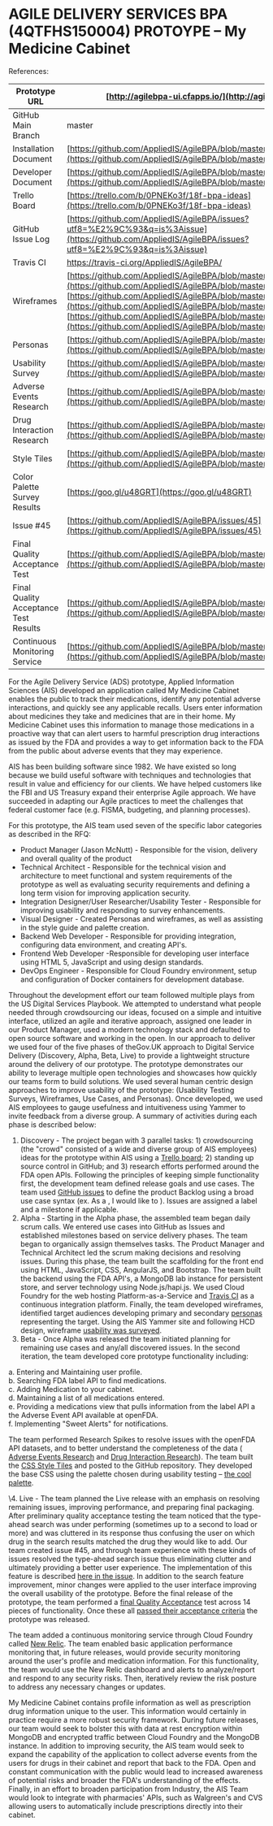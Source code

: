 # AGILE DELIVERY SERVICES BPA (4QTFHS150004) PROTOYPE – My Medicine Cabinet

References:

| Prototype URL | [http://agilebpa-ui.cfapps.io/](http://agilebpa-ui.cfapps.io/) |
| --- | --- |
| GitHub Main Branch | master |
| Installation Document | [https://github.com/AppliedIS/AgileBPA/blob/master/INSTALL.md](https://github.com/AppliedIS/AgileBPA/blob/master/INSTALL.md)   |
| Developer Document | [https://github.com/AppliedIS/AgileBPA/blob/master/DEVELOP.md](https://github.com/AppliedIS/AgileBPA/blob/master/DEVELOP.md) |
| Trello Board | [https://trello.com/b/0PNEKo3f/18f-bpa-ideas](https://trello.com/b/0PNEKo3f/18f-bpa-ideas) |
| GitHub Issue Log | [https://github.com/AppliedIS/AgileBPA/issues?utf8=%E2%9C%93&q=is%3Aissue](https://github.com/AppliedIS/AgileBPA/issues?utf8=%E2%9C%93&q=is%3Aissue) |
| Travis CI | https://travis-ci.org/AppliedIS/AgileBPA/  |
| Wireframes | [https://github.com/AppliedIS/AgileBPA/blob/master/docs/Wireframes1.md](https://github.com/AppliedIS/AgileBPA/blob/master/docs/Wireframes1.md), [https://github.com/AppliedIS/AgileBPA/blob/master/docs/Wireframes2.md](https://github.com/AppliedIS/AgileBPA/blob/master/docs/Wireframes2.md), [https://github.com/AppliedIS/AgileBPA/blob/master/docs/Wireframes3.md](https://github.com/AppliedIS/AgileBPA/blob/master/docs/Wireframes3.md) |
| Personas | [https://github.com/AppliedIS/AgileBPA/blob/master/docs/Personas.md](https://github.com/AppliedIS/AgileBPA/blob/master/docs/Personas.md) |
| Usability Survey | [https://github.com/AppliedIS/AgileBPA/blob/master/docs/UsabilityTesting.md](https://github.com/AppliedIS/AgileBPA/blob/master/docs/UsabilityTesting.md) |
| Adverse Events Research | [https://github.com/AppliedIS/AgileBPA/blob/master/docs/ResearchAdvDrugs.md](https://github.com/AppliedIS/AgileBPA/blob/master/docs/ResearchAdvDrugs.md) |
| Drug Interaction Research | [https://github.com/AppliedIS/AgileBPA/blob/master/docs/ResearchDrugInter.md](https://github.com/AppliedIS/AgileBPA/blob/master/docs/ResearchDrugInter.md) |
| Style Tiles | [https://github.com/AppliedIS/AgileBPA/blob/master/docs/StyleTiles.md](https://github.com/AppliedIS/AgileBPA/blob/master/docs/StyleTiles.md) |
| Color Palette Survey Results | [https://goo.gl/u48GRT](https://goo.gl/u48GRT) |
| Issue #45 | [https://github.com/AppliedIS/AgileBPA/issues/45](https://github.com/AppliedIS/AgileBPA/issues/45) |
| Final Quality Acceptance Test | [https://github.com/AppliedIS/AgileBPA/blob/master/docs/FinalQA.md](https://github.com/AppliedIS/AgileBPA/blob/master/docs/FinalQA.md) |
| Final Quality Acceptance Test Results | [https://github.com/AppliedIS/AgileBPA/blob/master/docs/FinalQATestResults.xlsx](https://github.com/AppliedIS/AgileBPA/blob/master/docs/FinalQATestResults.xlsx)  |
| Continuous Monitoring Service | [https://github.com/AppliedIS/AgileBPA/blob/master/docs/ConMon.md](https://github.com/AppliedIS/AgileBPA/blob/master/docs/ConMon.md) |

For the Agile Delivery Service (ADS) prototype, Applied Information Sciences (AIS) developed an application called My Medicine Cabinet enables the public to track their medications, identify any potential adverse interactions, and quickly see any applicable recalls.  Users enter information about medicines they take and medicines that are in their home.  My Medicine Cabinet uses this information to manage those medications in a proactive way that can alert users to harmful prescription drug interactions as issued by the FDA and provides a way to get information back to the FDA from the public about adverse events that they may experience.

AIS has been building software since 1982.  We have existed so long because we build useful software with techniques and technologies that result in value and efficiency for our clients.  We have helped customers like the FBI and US Treasury expand their enterprise Agile approach. We have succeeded in adapting our Agile practices to meet the challenges that federal customer face (e.g. FISMA, budgeting, and planning processes).

For this prototype, the AIS team used seven of the specific labor categories as described in the RFQ:

- Product Manager (Jason McNutt) - Responsible for the vision, delivery and overall quality of the product  
- Technical Architect - Responsible for the technical vision and architecture to meet functional and system requirements of the prototype as well as evaluating security requirements and defining a long term vision for improving application security.  
- Integration Designer/User Researcher/Usability Tester - Responsible for improving usability and responding to survey enhancements.  
- Visual Designer - Created Personas and wireframes, as well as assisting in the style guide and palette creation.  
- Backend Web Developer - Responsible for providing integration, configuring data environment, and creating API's.  
- Frontend Web Developer -Responsible for developing user interface using HTML 5, JavaScript and using design standards.  
- DevOps Engineer - Responsible for Cloud Foundry environment, setup and configuration of Docker containers for development database.  

Throughout the development effort our team followed multiple plays from the US Digital Services Playbook.  We attempted to understand what people needed through crowdsourcing our ideas, focused on a simple and intuitive interface, utilized an agile and iterative approach, assigned one leader in our Product Manager, used a modern technology stack and defaulted to open source software and working in the open.  In our approach to deliver we used four of the five phases of theGov.UK approach to Digital Service Delivery (Discovery, Alpha, Beta, Live) to provide a lightweight structure around the delivery of our prototype. The prototype demonstrates our ability to leverage multiple open technologies and showcases how quickly our teams form to build solutions.  We used several human centric design approaches to improve usability of the prototype: (Usability Testing Surveys, Wireframes, Use Cases, and Personas).   Once developed, we used AIS employees to gauge usefulness and intuitiveness using Yammer to invite feedback from a diverse group.  A summary of activities during each phase is described below:

1. Discovery - The project began with 3 parallel tasks: 1) crowdsourcing (the "crowd" consisted of a wide and diverse group of AIS employees) ideas for the prototype within AIS using a [Trello board](https://trello.com/b/0PNEKo3f/18f-bpa-ideas); 2) standing up source control in GitHub; and 3) research efforts performed around the FDA open APIs. Following the principles of keeping simple functionality first, the development team defined release goals and use cases. The team used [GitHub issues](https://github.com/AppliedIS/AgileBPA/issues?utf8=%E2%9C%93&q=is%3Aissue) to define the product Backlog using a broad use case syntax (ex. As a <blank>, I would like to <blank>).  Issues are assigned a label and a milestone if applicable.  
2. Alpha - Starting in the Alpha phase, the assembled team began daily scrum calls. We entered use cases into GitHub as Issues and established milestones based on service delivery phases. The team began to organically assign themselves tasks. The Product Manager and Technical Architect led the scrum making decisions and resolving issues. During this phase, the team built the scaffolding for the front end using HTML, JavaScript, CSS, AngularJS, and Bootstrap. The team built the backend using the FDA API's, a MongoDB lab instance for persistent store, and server technology using Node.js/hapi.js. We used Cloud Foundry for the web hosting Platform-as-a-Service and [Travis CI](https://travis-ci.org/AppliedIS/AgileBPA/) as a continuous integration platform. Finally, the team developed wireframes, identified target audiences developing primary and secondary [personas](https://github.com/AppliedIS/AgileBPA/blob/master/docs/Personas.md) representing the target. Using the AIS Yammer site and following HCD design, wireframe [usability was surveyed](https://github.com/AppliedIS/AgileBPA/blob/master/docs/UsabilityTesting.md).  
3. Beta - Once Alpha was released the team initiated planning for remaining use cases and any/all discovered issues. In the second iteration, the team developed core prototype functionality including:  

  a. Entering and Maintaining user profile.  
  b. Searching FDA label API to find medications.    
  c. Adding Medication to your cabinet.  
  d. Maintaining a list of all medications entered.  
  e. Providing a medications view that pulls information from the label API a the Adverse Event API available at openFDA.  
  f. Implementing "Sweet Alerts" for notifications.  

The team performed Research Spikes to resolve issues with the openFDA API datasets, and to better understand the completeness of the data ( [Adverse Events Research](https://github.com/AppliedIS/AgileBPA/blob/master/docs/ResearchAdvDrugs.md) and [Drug Interaction Research](https://github.com/AppliedIS/AgileBPA/blob/master/docs/ResearchDrugInter.md)).  The team built the [CSS Style Tiles](https://github.com/AppliedIS/AgileBPA/blob/master/docs/StyleTiles.md) and posted to the GitHub repository.  They developed the base CSS using the palette chosen during usability testing – [the cool palette](https://goo.gl/u48GRT).

\4. Live - The team planned the Live release with an emphasis on resolving remaining issues, improving performance, and preparing final packaging. After preliminary quality acceptance testing the team noticed that the type-ahead search was under performing (sometimes up to a second to load or more) and was cluttered in its response thus confusing the user on which drug in the search results matched the drug they would like to add. Our team created issue #45, and through team experience with these kinds of issues resolved the type-ahead search issue thus eliminating clutter and ultimately providing a better user experience. The implementation of this feature is described [here in the issue](https://github.com/AppliedIS/AgileBPA/issues/45). In addition to the search feature improvement, minor changes were applied to the user interface improving the overall usability of the prototype. Before the final release of the prototype, the team performed a [final Quality Acceptance](https://github.com/AppliedIS/AgileBPA/blob/master/docs/FinalQA.md) test across 14 pieces of functionality. Once these all [passed their acceptance criteria](https://github.com/AppliedIS/AgileBPA/blob/master/docs/FinalQATestResults.xlsx) the prototype was released.  

The team added a continuous monitoring service through Cloud Foundry called [New Relic](https://github.com/AppliedIS/AgileBPA/blob/master/docs/ConMon.md). The team enabled basic application performance monitoring that, in future releases, would provide security monitoring around the user's profile and medication information.  For this functionality, the team would use the New Relic dashboard and alerts to analyze/report and respond to any security risks.  Then, iteratively review the risk posture to address any necessary changes or updates.

My Medicine Cabinet contains profile information as well as prescription drug information unique to the user.  This information would certainly in practice require a more robust security framework.  During future releases, our team would seek to bolster this with data at rest encryption within MongoDB and encrypted traffic between Cloud Foundry and the MongoDB instance.  In addition to improving security, the AIS team would seek to expand the capability of the application to collect adverse events from the users for drugs in their cabinet and report that back to the FDA.  Open and constant communication with the public would lead to increased awareness of potential risks and broader the FDA's understanding of the effects.  Finally, in an effort to broaden participation from Industry, the AIS Team would look to integrate with pharmacies' APIs, such as Walgreen's and CVS allowing users to automatically include prescriptions directly into their cabinet.

